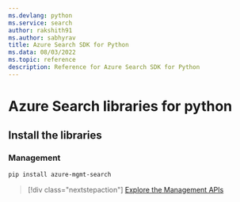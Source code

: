 ```yaml
---
ms.devlang: python
ms.service: search
author: rakshith91
ms.author: sabhyrav
title: Azure Search SDK for Python
ms.data: 08/03/2022
ms.topic: reference
description: Reference for Azure Search SDK for Python
---
```

# Azure Search libraries for python

## Install the libraries


### Management

```bash
pip install azure-mgmt-search
```
> [!div class="nextstepaction"]
> [Explore the Management APIs](/python/api/overview/azure/search/management)